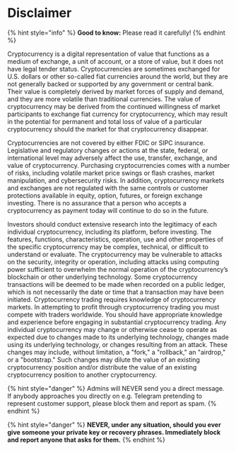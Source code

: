 # Disclaimer

{% hint style="info" %}
**Good to know:** Please read it carefully!
{% endhint %}

Cryptocurrency is a digital representation of value that functions as a medium of exchange, a unit of account, or a store of value, but it does not have legal tender status. Cryptocurrencies are sometimes exchanged for U.S. dollars or other so-called fiat currencies around the world, but they are not generally backed or supported by any government or central bank. 
Their value is completely derived by market forces of supply and demand, and they are more volatile than traditional currencies. The value of cryptocurrency may be derived from the continued willingness of market participants to exchange fiat currency for cryptocurrency, which may result in the potential for permanent and total loss of value of a particular cryptocurrency should the market for that cryptocurrency disappear. 

Cryptocurrencies are not covered by either FDIC or SIPC insurance. Legislative and regulatory changes or actions at the state, federal, or international level may adversely affect the use, transfer, exchange, and value of cryptocurrency. Purchasing cryptocurrencies comes with a number of risks, including volatile market price swings or flash crashes, market manipulation, and cybersecurity risks. In addition, cryptocurrency markets and exchanges are not regulated with the same controls or customer protections available in equity, option, futures, or foreign exchange investing. There is no assurance that a person who accepts a cryptocurrency as payment today will continue to do so in the future. 

Investors should conduct extensive research into the legitimacy of each individual cryptocurrency, including its platform, before investing. The features, functions, characteristics, operation, use and other properties of the specific cryptocurrency may be complex, technical, or difficult to understand or evaluate. The cryptocurrency may be vulnerable to attacks on the security, integrity or operation, including attacks using computing power sufficient to overwhelm the normal operation of the cryptocurrency’s blockchain or other underlying technology. Some cryptocurrency transactions will be deemed to be made when recorded on a public ledger, which is not necessarily the date or time that a transaction may have been initiated. Cryptocurrency trading requires knowledge of cryptocurrency markets. In attempting to profit through cryptocurrency trading you must compete with traders worldwide. You should have appropriate knowledge and experience before engaging in substantial cryptocurrency trading. Any individual cryptocurrency may change or otherwise cease to operate as expected due to changes made to its underlying technology, changes made using its underlying technology, or changes resulting from an attack. These changes may include, without limitation, a "fork," a "rollback," an "airdrop," or a "bootstrap." Such changes may dilute the value of an existing cryptocurrency position and/or distribute the value of an existing cryptocurrency position to another cryptocurrency.

{% hint style="danger" %}
Admins will NEVER send you a direct message. If anybody approaches you directly on e.g. Telegram pretending to represent customer support, please block them and report as spam.
{% endhint %}

{% hint style="danger" %}
**NEVER, under any situation, should you ever give someone your private key or recovery phrases. Immediately block and report anyone that asks for them.**
{% endhint %}